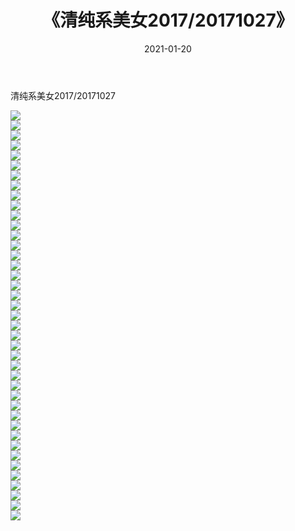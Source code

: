 ﻿---
layout: post
title:  《清纯系美女2017/20171027》
date:   2021-01-20
img: http://img.660000.xyz/Sharelink/清纯系美女/2017/20171027/000.jpg
categories: [美女, 清纯, 唯美]
---

清纯系美女2017/20171027

 ![](http://img.660000.xyz/Sharelink/清纯系美女/2017/20171027/001.jpg) <br>![](http://img.660000.xyz/Sharelink/清纯系美女/2017/20171027/002.jpg) <br>![](http://img.660000.xyz/Sharelink/清纯系美女/2017/20171027/003.jpg) <br>![](http://img.660000.xyz/Sharelink/清纯系美女/2017/20171027/004.jpg) <br>![](http://img.660000.xyz/Sharelink/清纯系美女/2017/20171027/005.png) <br>![](http://img.660000.xyz/Sharelink/清纯系美女/2017/20171027/006.png) <br>![](http://img.660000.xyz/Sharelink/清纯系美女/2017/20171027/007.png) <br>![](http://img.660000.xyz/Sharelink/清纯系美女/2017/20171027/008.png) <br>![](http://img.660000.xyz/Sharelink/清纯系美女/2017/20171027/009.png) <br>![](http://img.660000.xyz/Sharelink/清纯系美女/2017/20171027/010.png) <br>![](http://img.660000.xyz/Sharelink/清纯系美女/2017/20171027/011.png) <br>![](http://img.660000.xyz/Sharelink/清纯系美女/2017/20171027/012.png) <br>![](http://img.660000.xyz/Sharelink/清纯系美女/2017/20171027/013.png) <br>![](http://img.660000.xyz/Sharelink/清纯系美女/2017/20171027/014.png) <br>![](http://img.660000.xyz/Sharelink/清纯系美女/2017/20171027/015.png) <br>![](http://img.660000.xyz/Sharelink/清纯系美女/2017/20171027/016.png) <br>![](http://img.660000.xyz/Sharelink/清纯系美女/2017/20171027/017.png) <br>![](http://img.660000.xyz/Sharelink/清纯系美女/2017/20171027/018.png) <br>![](http://img.660000.xyz/Sharelink/清纯系美女/2017/20171027/019.png) <br>![](http://img.660000.xyz/Sharelink/清纯系美女/2017/20171027/020.png) <br>![](http://img.660000.xyz/Sharelink/清纯系美女/2017/20171027/021.png) <br>![](http://img.660000.xyz/Sharelink/清纯系美女/2017/20171027/022.png) <br>![](http://img.660000.xyz/Sharelink/清纯系美女/2017/20171027/023.png) <br>![](http://img.660000.xyz/Sharelink/清纯系美女/2017/20171027/024.png) <br>![](http://img.660000.xyz/Sharelink/清纯系美女/2017/20171027/025.png) <br>![](http://img.660000.xyz/Sharelink/清纯系美女/2017/20171027/026.png) <br>![](http://img.660000.xyz/Sharelink/清纯系美女/2017/20171027/027.png) <br>![](http://img.660000.xyz/Sharelink/清纯系美女/2017/20171027/028.png) <br>![](http://img.660000.xyz/Sharelink/清纯系美女/2017/20171027/029.png) <br>![](http://img.660000.xyz/Sharelink/清纯系美女/2017/20171027/030.png) <br>![](http://img.660000.xyz/Sharelink/清纯系美女/2017/20171027/031.png) <br>![](http://img.660000.xyz/Sharelink/清纯系美女/2017/20171027/032.png) <br>![](http://img.660000.xyz/Sharelink/清纯系美女/2017/20171027/033.png) <br>![](http://img.660000.xyz/Sharelink/清纯系美女/2017/20171027/034.png) <br>![](http://img.660000.xyz/Sharelink/清纯系美女/2017/20171027/035.png) <br>![](http://img.660000.xyz/Sharelink/清纯系美女/2017/20171027/036.png) <br>![](http://img.660000.xyz/Sharelink/清纯系美女/2017/20171027/037.png) <br>![](http://img.660000.xyz/Sharelink/清纯系美女/2017/20171027/038.png) <br>![](http://img.660000.xyz/Sharelink/清纯系美女/2017/20171027/039.png) <br>![](http://img.660000.xyz/Sharelink/清纯系美女/2017/20171027/040.png) <br>![](http://img.660000.xyz/Sharelink/清纯系美女/2017/20171027/041.png) <br>